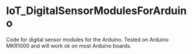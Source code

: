 # IoT_DigitalSensorModulesForArduino
Code for digital sensor modules for the Arduino. Tested on Arduino MKR1000 and will work ok on most Arduino boards.
